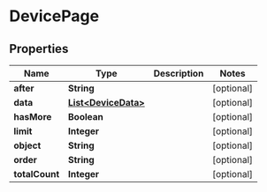 
# DevicePage

## Properties
Name | Type | Description | Notes
------------ | ------------- | ------------- | -------------
**after** | **String** |  |  [optional]
**data** | [**List&lt;DeviceData&gt;**](DeviceData.md) |  |  [optional]
**hasMore** | **Boolean** |  |  [optional]
**limit** | **Integer** |  |  [optional]
**object** | **String** |  |  [optional]
**order** | **String** |  |  [optional]
**totalCount** | **Integer** |  |  [optional]



